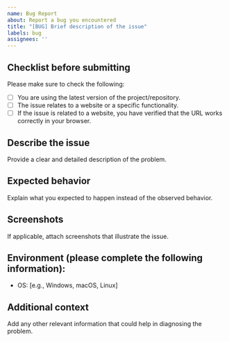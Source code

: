 ```yaml
---
name: Bug Report
about: Report a bug you encountered
title: "[BUG] Brief description of the issue"
labels: bug
assignees: ''
---
```


## Checklist before submitting
Please make sure to check the following:

- [ ] You are using the latest version of the project/repository.
- [ ] The issue relates to a website or a specific functionality.
- [ ] If the issue is related to a website, you have verified that the URL works correctly in your browser.

## Describe the issue
Provide a clear and detailed description of the problem.

## Expected behavior
Explain what you expected to happen instead of the observed behavior.

## Screenshots
If applicable, attach screenshots that illustrate the issue.

## Environment (please complete the following information):
- OS: [e.g., Windows, macOS, Linux]

## Additional context
Add any other relevant information that could help in diagnosing the problem.
